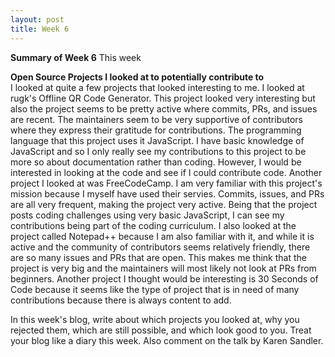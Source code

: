 ```yaml
---
layout: post
title: Week 6
---
```

**Summary of Week 6**
This week 

**Open Source Projects I looked at to potentially contribute to**  
I looked at quite a few projects that looked interesting to me. I looked at rugk's Offline QR Code Generator. This project looked very interesting but also the project seems to be pretty active where commits, PRs, and issues are recent. The maintainers seem to be very supportive of contributors where they express their gratitude for contributions. The programming language that this project uses it JavaScript. I have basic knowledge of JavaScript and so I only really see my contributions to this project to be more so about documentation rather than coding. However, I would be interested in looking at the code and see if I could contribute code. Another project I looked at was FreeCodeCamp. I am very familiar with this project's mission because I myself have used their servies. Commits, issues, and PRs are all very frequent, making the project very active. Being that the project posts coding challenges using very basic JavaScript, I can see my contributions being part of the coding curriculum. I also looked at the project called Notepad++ because I am also familiar with it, and while it is active and the community of contributors seems relatively friendly, there are so many issues and PRs that are open. This makes me think that the project is very big and the maintainers will most likely not look at PRs from beginners. Another project I thought would be interesting is 30 Seconds of Code because it seems like the type of project that is in need of many contributions because there is always content to add. 

In this week's blog, write about which projects you looked at, why you rejected them, which are still possible, and which look good to you. Treat your blog like a diary this week. Also comment on the talk by Karen Sandler.

